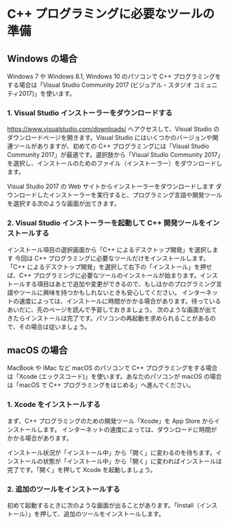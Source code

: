 # C++ プログラミングに必要なツールの準備

## Windows の場合
Windows 7 や Windows 8.1, Windows 10 のパソコンで C++ プログラミングをする場合は「Visual Studio Community 2017 (ビジュアル・スタジオ コミュニティ2017)」を使います。

### 1. Visual Studio インストーラーをダウンロードする
https://www.visualstudio.com/downloads/ へアクセスして、Visual Studio のダウンロードページを開きます。Visual Studio にはいくつかのバージョンや関連ツールがありますが、初めての C++ プログラミングには「Visual Studio Community 2017」が最適です。選択肢から「Visual Studio Community 2017」を選択し、インストールのためのファイル（インストーラー）をダウンロードします。
 
Visual Studio 2017 の Web サイトからインストーラーをダウンロードします
ダウンロードしたインストーラーを実行すると、プログラミング言語や開発ツールを選択する次のような画面が出てきます。
 
### 2. Visual Studio インストーラーを起動して C++ 開発ツールをインストールする
インストール項目の選択画面から「C++ によるデスクトップ開発」を選択します
今回は C++ プログラミングに必要なツールだけをインストールします。「C++ によるデスクトップ開発」を選択して右下の「インストール」を押せば、C++ プログラミングに必要なツールのインストールが始まります。インストールする項目はあとで追加や変更ができるので、もしほかのプログラミング言語やツールに興味を持つかもしれないときも安心してください。
インターネットの速度によっては、インストールに時間がかかる場合があります。待っているあいだに、先のページを読んで予習しておきましょう。
次のような画面が出てきたらインストールは完了です。パソコンの再起動を求められることがあるので、その場合は従いましょう。

## macOS の場合
MacBook や iMac など macOS のパソコンで C++ プログラミングをする場合は「Xcode (エックスコード)」を使います。あなたのパソコンが macOS の場合は「macOS で C++ プログラミングをはじめる」へ進んでください。

### 1. Xcode をインストールする
まず、C++ プログラミングのための開発ツール「Xcode」を App Store からインストールします。
インターネットの速度によっては、ダウンロードに時間がかかる場合があります。

インストール状況が「インストール中」から「開く」に変わるのを待ちます。インストールの状態が「インストール中」から「開く」に変わればインストールは完了です。「開く」を押して Xcode を起動しましょう。

### 2. 追加のツールをインストールする
初めて起動するときに次のような画面が出ることがあります。「Install（インストール）」を押して、追加のツールをインストールします。
